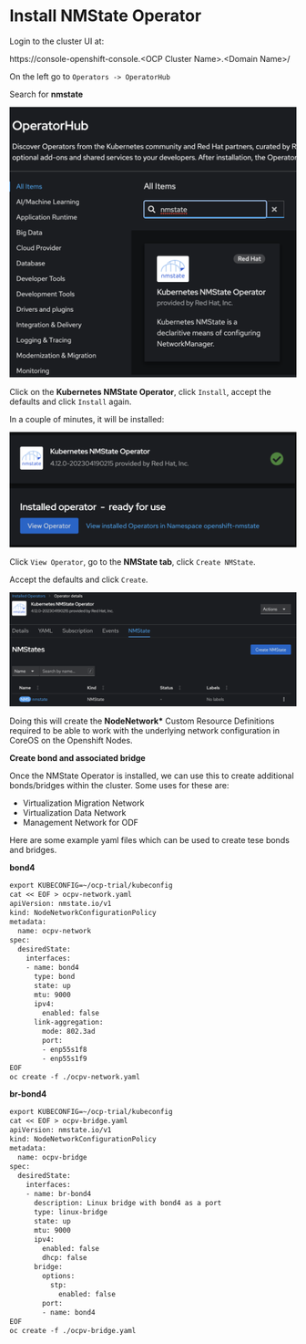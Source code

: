 # Install NMState Operator

Login to the cluster UI at:

https://console-openshift-console.<OCP Cluster Name\>.<Domain Name\>/

On the left go to `Operators -> OperatorHub`

Search for **nmstate**

![image](../../../images/nmstate_image_operator_hub.png)

Click on the **Kubernetes NMState Operator**, click `Install`, accept the defaults and click `Install` again.

In a couple of minutes, it will be installed:

![image](../../../images/nmstate_image_install_success.png)

Click `View Operator`, go to the **NMState tab**, click `Create NMState`.

Accept the defaults and click `Create`.

![image](../../../images/nmstate_image_create.png)

Doing this will create the **NodeNetwork\*** Custom Resource Definitions required to be able to work with the underlying network configuration in CoreOS on the Openshift Nodes.

**Create bond and associated bridge**

Once the NMState Operator is installed, we can use this to create additional bonds/bridges within the cluster. Some uses for these are:

- Virtualization Migration Network
- Virtualization Data Network
- Management Network for ODF

Here are some example yaml files which can be used to create tese bonds and bridges.

**bond4**

```
export KUBECONFIG=~/ocp-trial/kubeconfig
cat << EOF > ocpv-network.yaml
apiVersion: nmstate.io/v1
kind: NodeNetworkConfigurationPolicy
metadata:
  name: ocpv-network
spec:
  desiredState:
    interfaces:
    - name: bond4
      type: bond
      state: up
      mtu: 9000
      ipv4:
        enabled: false
      link-aggregation:
        mode: 802.3ad
        port:
        - enp55s1f8
        - enp55s1f9
EOF
oc create -f ./ocpv-network.yaml
```

**br-bond4**

```
export KUBECONFIG=~/ocp-trial/kubeconfig
cat << EOF > ocpv-bridge.yaml
apiVersion: nmstate.io/v1
kind: NodeNetworkConfigurationPolicy
metadata:
  name: ocpv-bridge
spec:
  desiredState:
    interfaces:
    - name: br-bond4
      description: Linux bridge with bond4 as a port
      type: linux-bridge
      state: up
      mtu: 9000
      ipv4:
        enabled: false
        dhcp: false
      bridge:
        options:
          stp:
            enabled: false
        port:
        - name: bond4
EOF
oc create -f ./ocpv-bridge.yaml
```